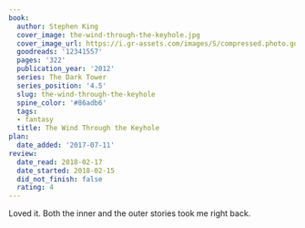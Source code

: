 ```yaml
---
book:
  author: Stephen King
  cover_image: the-wind-through-the-keyhole.jpg
  cover_image_url: https://i.gr-assets.com/images/S/compressed.photo.goodreads.com/books/1328001524l/12341557._SX98_.jpg
  goodreads: '12341557'
  pages: '322'
  publication_year: '2012'
  series: The Dark Tower
  series_position: '4.5'
  slug: the-wind-through-the-keyhole
  spine_color: '#86adb6'
  tags:
  - fantasy
  title: The Wind Through the Keyhole
plan:
  date_added: '2017-07-11'
review:
  date_read: 2018-02-17
  date_started: 2018-02-15
  did_not_finish: false
  rating: 4
---
```


Loved it. Both the inner and the outer stories took me right back.
